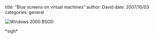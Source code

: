 
title: "Blue screens on virtual machines"
author: David
date: 2007/10/03
categories: general

![Windows 2000 BSOD](http://www.mohundro.com/blog/content/binary/WindowsLiveWriter/Bluescreensonvirtualmachines_88F8/image.png)  

\*sigh\*

